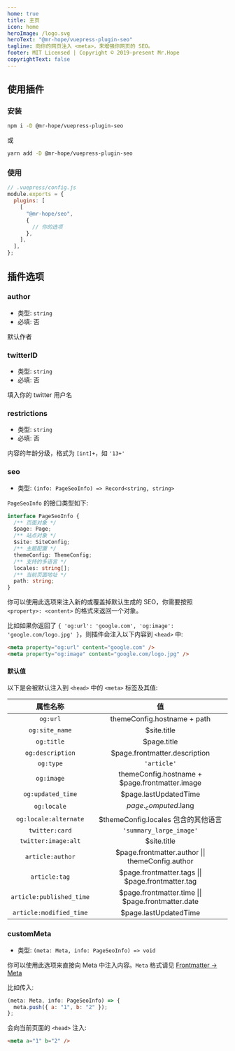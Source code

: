 ```yaml
---
home: true
title: 主页
icon: home
heroImage: /logo.svg
heroText: "@mr-hope/vuepress-plugin-seo"
tagline: 向你的网页注入 <meta>，来增强你网页的 SEO。
footer: MIT Licensed | Copyright © 2019-present Mr.Hope
copyrightText: false
---
```


## 使用插件

### 安装

```bash
npm i -D @mr-hope/vuepress-plugin-seo
```

或

```bash
yarn add -D @mr-hope/vuepress-plugin-seo
```

### 使用

```js
// .vuepress/config.js
module.exports = {
  plugins: [
    [
      "@mr-hope/seo",
      {
        // 你的选项
      },
    ],
  ],
};
```

## 插件选项

### author

- 类型: `string`
- 必填: 否

默认作者

### twitterID

- 类型: `string`
- 必填: 否

填入你的 twitter 用户名

### restrictions

- 类型: `string`
- 必填: 否

内容的年龄分级，格式为 `[int]+`，如 `'13+'`

### seo

- 类型: `(info: PageSeoInfo) => Record<string, string>`

`PageSeoInfo` 的接口类型如下:

```ts
interface PageSeoInfo {
  /** 页面对象 */
  $page: Page;
  /** 站点对象 */
  $site: SiteConfig;
  /** 主题配置 */
  themeConfig: ThemeConfig;
  /** 支持的多语言 */
  locales: string[];
  /** 当前页面地址 */
  path: string;
}
```

你可以使用此选项来注入新的或覆盖掉默认生成的 SEO，你需要按照 `<property>: <content>` 的格式来返回一个对象。

比如如果你返回了 `{ 'og:url': 'google.com', 'og:image': 'google.com/logo.jpg' }`，则插件会注入以下内容到 `<head>` 中:

```html
<meta property="og:url" content="google.com" />
<meta property="og:image" content="google.com/logo.jpg" />
```

#### 默认值

以下是会被默认注入到 `<head>` 中的 `<meta>` 标签及其值:

|         属性名称         |                         值                         |
| :----------------------: | :------------------------------------------------: |
|         `og:url`         |            themeConfig.hostname + path             |
|      `og:site_name`      |                    \$site.title                    |
|        `og:title`        |                    \$page.title                    |
|     `og:description`     |           \$page.frontmatter.description           |
|        `og:type`         |                    `'article'`                     |
|        `og:image`        |  themeConfig.hostname + \$page.frontmatter.image   |
|    `og:updated_time`     |               \$page.lastUpdatedTime               |
|       `og:locale`        |               $page._computed.$lang                |
|  `og:locale:alternate`   |        \$themeConfig.locales 包含的其他语言        |
|      `twitter:card`      |              `'summary_large_image'`               |
|   `twitter:image:alt`    |                    \$site.title                    |
|     `article:author`     | \$page.frontmatter.author \|\| themeConfig.author  |
|      `article:tag`       | $page.frontmatter.tags \|\| $page.frontmatter.tag  |
| `article:published_time` | $page.frontmatter.time \|\| $page.frontmatter.date |
| `article:modified_time`  |               \$page.lastUpdatedTime               |

### customMeta

- 类型: `(meta: Meta, info: PageSeoInfo) => void`

你可以使用此选项来直接向 Meta 中注入内容。`Meta` 格式请见 [Frontmatter → Meta](https://v1.vuepress.vuejs.org/zh/guide/frontmatter.html#meta)

比如传入:

```js
(meta: Meta, info: PageSeoInfo) => {
  meta.push({ a: "1", b: "2" });
};
```

会向当前页面的 `<head>` 注入:

```html
<meta a="1" b="2" />
```
